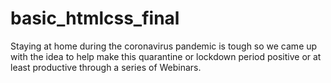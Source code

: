 # basic_htmlcss_final
Staying at home during the coronavirus pandemic is tough so we came up with the idea to help make this quarantine or lockdown period positive or at least productive through a series of Webinars. 
